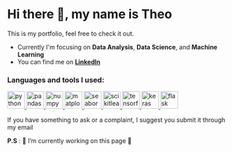 # Hi there 👋, my name is Theo

This is my portfolio, feel free to check it out.

- Currently I'm focusing on __Data Analysis__, __Data Science__, and __Machine Learning__
- You can find me on **[LinkedIn](https://www.linkedin.com/in/theotarumingkeng/)**

<h3 align="left">Languages and tools I used:</h3>
<p align="left"> <a href="https://www.python.org/" target="_blank"><img src="https://www.svgrepo.com/show/376344/python.svg" alt="python" width="40" height="40"/> </a> <a href="https://pandas.pydata.org/" target="_blank"> <img src="https://upload.wikimedia.org/wikipedia/commons/e/ed/Pandas_logo.svg" alt="pandas" width="40" height="40"/> </a> <a href="https://numpy.org/" target="_blank"> <img src="https://www.svgrepo.com/show/373938/numpy.svg" alt="numpy" width="40" height="40"/> </a> <a href="https://matplotlib.org/" target="_blank"> <img src="https://upload.wikimedia.org/wikipedia/commons/thumb/8/84/Matplotlib_icon.svg/1024px-Matplotlib_icon.svg.png" alt="matplotlib" width="40" height="40"/> </a> <a href="https://seaborn.pydata.org/" target="_blank"> <img src="https://seaborn.pydata.org/_images/logo-mark-lightbg.svg" alt="seaborn" width="40" height="40"/> </a> <a href="https://scikit-learn.org/stable/" target="_blank"> <img src="https://upload.wikimedia.org/wikipedia/commons/0/05/Scikit_learn_logo_small.svg" alt="scikitlearn" width="40" height="40"/> </a> <a href="https://www.tensorflow.org/?hl=en" target="_blank"> <img src="https://www.svgrepo.com/show/354440/tensorflow.svg" alt="tensorflow" width="40" height="40"/> </a> <a href="https://keras.io/" target="_blank"> <img src="https://upload.wikimedia.org/wikipedia/commons/thumb/a/ae/Keras_logo.svg/768px-Keras_logo.svg.png" alt="keras" width="40" height="40"/> </a> <a href="https://flask.palletsprojects.com/en/3.0.x/" target="_blank"> <img src="https://www.svgrepo.com/show/508915/flask.svg" alt="flask" width="40" height="40"/> </a> </p>
  
If you have something to ask or a complaint, I suggest you submit it through my email  

__P.S__ : 🚧 I’m currently working on this page 🚧


<!--<br><br><img src="https://github.com/Theo-Tarumingkeng/Theo-Tarumingkeng/assets/71216904/271ff30a-c261-4792-9b4d-4c80555aa188" alt="Gustafo Fring" width="280" height="200">--> 
<!--<br><br>__Another P.S__ : That guy with an intimidating look is Gustavo Fring from Breaking Bad Series, and the sentence before the GIF was inspired by him-->

<!--![BreakingBadBetterCallSaulGIF](https://github.com/Theo-Tarumingkeng/Theo-Tarumingkeng/assets/71216904/271ff30a-c261-4792-9b4d-4c80555aa188)-->
<!--![Gustavo Fring](https://github.com/Theo-Tarumingkeng/Theo-Tarumingkeng/blob/main/GusFringGIF.gif)-->
<!--![JustDoItGIF (2)](https://github.com/Theo-Tarumingkeng/Theo-Tarumingkeng/assets/71216904/21db80de-c100-4707-bc0b-c54820963adc)-->











